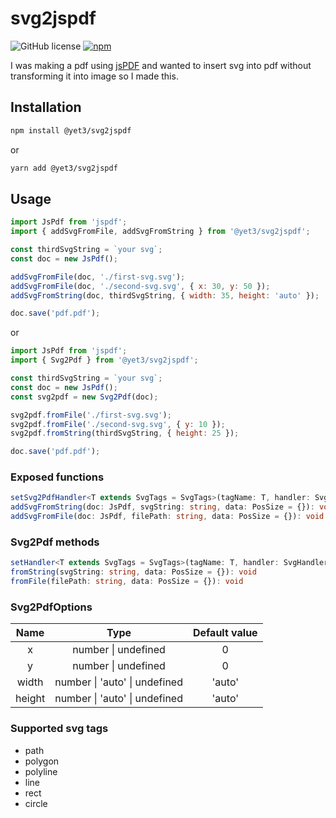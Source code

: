 # svg2jspdf
![GitHub license](https://img.shields.io/github/license/yet3/svg2jspdf?style=flat)
<a href='https://www.npmjs.com/package/@yet3/svg2jspdf'>
  ![npm](https://img.shields.io/npm/v/@yet3/svg2jspdf)
</a>

I was making a pdf using [jsPDF](https://github.com/parallax/jsPDF) and wanted to insert svg into pdf without transforming it into image so I made this.

## Installation
```sh
npm install @yet3/svg2jspdf
```
or
```sh
yarn add @yet3/svg2jspdf
```

## Usage
```js
import JsPdf from 'jspdf';
import { addSvgFromFile, addSvgFromString } from '@yet3/svg2jspdf';

const thirdSvgString = `your svg`;
const doc = new JsPdf();

addSvgFromFile(doc, './first-svg.svg');
addSvgFromFile(doc, './second-svg.svg', { x: 30, y: 50 });
addSvgFromString(doc, thirdSvgString, { width: 35, height: 'auto' });

doc.save('pdf.pdf');
```
or
```js
import JsPdf from 'jspdf';
import { Svg2Pdf } from '@yet3/svg2jspdf';

const thirdSvgString = `your svg`;
const doc = new JsPdf();
const svg2pdf = new Svg2Pdf(doc);

svg2pdf.fromFile('./first-svg.svg');
svg2pdf.fromFile('./second-svg.svg', { y: 10 });
svg2pdf.fromString(thirdSvgString, { height: 25 });

doc.save('pdf.pdf');
```

### Exposed functions
```ts
setSvg2PdfHandler<T extends SvgTags = SvgTags>(tagName: T, handler: SvgHandler<T>): void
addSvgFromString(doc: JsPdf, svgString: string, data: PosSize = {}): void
addSvgFromFile(doc: JsPdf, filePath: string, data: PosSize = {}): void
```

### Svg2Pdf methods
```ts
setHandler<T extends SvgTags = SvgTags>(tagName: T, handler: SvgHandler<T>): void
fromString(svgString: string, data: PosSize = {}): void 
fromFile(filePath: string, data: PosSize = {}): void
```

### Svg2PdfOptions 
| **Name** |            **Type**           | **Default value** |
|:--------:|:-----------------------------:|:-----------------:|
|     x    |      number \| undefined      |         0         |
|     y    |      number \| undefined      |         0         |
|   width  | number \| 'auto' \| undefined |       'auto'      |
|  height  | number \| 'auto' \| undefined |       'auto'      |
### Supported svg tags

- path
- polygon
- polyline
- line
- rect
- circle
